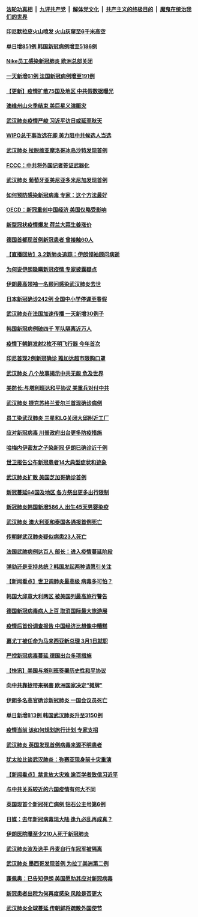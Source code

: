 ####  [法轮功真相](../../../../basic/blob/master/README.md?t=03032114) &nbsp;|&nbsp; [九评共产党](../../../../9ping.md/blob/master/README.md?t=03032114) &nbsp;|&nbsp; [解体党文化](../../../../jtdwh.md/blob/master/README.md?t=03032114)  &nbsp;|&nbsp; [共产主义的终极目的](../../../../gczydzjmd.md/blob/master/README.md?t=03032114) &nbsp;|&nbsp; [魔鬼在统治我们的世界](../../../../mgztzwmdsj.md/blob/master/README.md?t=03032114) 

#### [印尼默拉皮火山喷发 火山灰窜至6千米高空](../pages/nsc418/n11911908.md?t=03032114) 

#### [单日增851例 韩国新冠病例增至5186例](../pages/nsc418/n11911627.md?t=03032114) 

#### [Nike员工感染新冠肺炎 欧洲总部关闭](../pages/nsc418/n11911682.md?t=03032114) 

#### [一天新增61例 法国新冠病例增至191例](../pages/nsc418/n11910774.md?t=03032114) 

#### [【更新】疫情扩散75国及地区 中共假数据曝光](../pages/nsc418/n11890652.md?t=03032114) 

#### [澳维州山火季结束 美巨星义演赈灾](../pages/nsc418/n11910887.md?t=03032114) 

#### [武汉肺炎疫情严峻 习近平访日或延至秋天](../pages/nsc418/n11910570.md?t=03032114) 

#### [WIPO总干事改选在即 美力阻中共候选人当选](../pages/nsc418/n11910464.md?t=03032114) 

#### [武汉肺炎 拉脱维亚摩洛哥冰岛沙特发现首例](../pages/nsc418/n11910372.md?t=03032114) 

#### [FCCC：中共将外国记者签证武器化](../pages/nsc418/n11910385.md?t=03032114) 

#### [武汉肺炎 葡萄牙亚美尼亚多米尼加发现首例](../pages/nsc418/n11910197.md?t=03032114) 

#### [如何预防感染新冠病毒 专家：这个方法最好](../pages/nsc418/n11909928.md?t=03032114) 

#### [OECD：新冠重创中国经济 美国仅略受影响](../pages/nsc418/n11910023.md?t=03032114) 

#### [新型冠状疫情爆发 荷兰大蒜生姜涨价](../pages/nsc418/n11892646.md?t=03032114) 

#### [德国首都现首例新冠患者 曾接触60人](../pages/nsc418/n11909891.md?t=03032114) 

#### [【直播回放】3.2新肺炎追踪：伊朗领袖顾问病逝](../pages/nsc418/n11909676.md?t=03032114) 

#### [为何说伊朗隐瞒新冠疫情 专家披露疑点](../pages/nsc418/n11909701.md?t=03032114) 

#### [伊朗最高领袖一名顾问感染武汉肺炎去世](../pages/nsc418/n11909593.md?t=03032114) 

#### [日本新冠确诊242例 全国中小学停课至春假](../pages/nsc418/n11909521.md?t=03032114) 

#### [武汉肺炎在法国加速传播 一天新增30例子](../pages/nsc418/n11909555.md?t=03032114) 

#### [韩国新冠病例破四千 军队隔离近万人](../pages/nsc418/n11909279.md?t=03032114) 

#### [疫情下朝鲜发射2枚不明飞行器 今年首次](../pages/nsc418/n11909381.md?t=03032114) 

#### [印尼首现2例新冠确诊 雅加达超市限购口罩](../pages/nsc418/n11909186.md?t=03032114) 

#### [武汉肺炎 八个故事揭示中共无能 危及世界](../pages/nsc418/n11888055.md?t=03032114) 

#### [美防长:与塔利班达和平协议 美重兵对付中共](../pages/nsc418/n11908366.md?t=03032114) 

#### [武汉肺炎 捷克苏格兰爱尔兰首现确诊病例](../pages/nsc418/n11907769.md?t=03032114) 

#### [员工染武汉肺炎 三星和LG关闭大邱附近工厂](../pages/nsc418/n11907471.md?t=03032114) 

#### [应对新冠病毒 川普政府出台更多防疫措施](../pages/nsc418/n11907354.md?t=03032114) 

#### [哈梅内伊密友之子染新冠 伊朗已确诊近千例](../pages/nsc418/n11907301.md?t=03032114) 

#### [世卫报告公布新冠患者14大典型症状和迹象](../pages/nsc418/n11907472.md?t=03032114) 

#### [武汉肺炎扩散 美国芝加哥确诊首例](../pages/nsc418/n11907347.md?t=03032114) 

#### [新冠蔓延64国及地区 各方祭出更多出行限制](../pages/nsc418/n11907227.md?t=03032114) 

#### [新冠肺炎韩国新增586人 出生45天男婴染疫](../pages/nsc418/n11906923.md?t=03032114) 

#### [武汉肺炎 澳大利亚和泰国各通报首例死亡](../pages/nsc418/n11906995.md?t=03032114) 

#### [传朝鲜武汉肺炎疑似病患23人死亡](../pages/nsc418/n11906701.md?t=03032114) 

#### [法国武肺病例达百人 部长：进入疫情蔓延阶段](../pages/nsc418/n11906207.md?t=03032114) 

#### [弹劾还是支持总统？韩国发起两种请愿引关注](../pages/nsc418/n11904567.md?t=03032114) 

#### [【新闻看点】世卫调肺炎最高级 病毒多可怕？](../pages/nsc418/n11905498.md?t=03032114) 

#### [韩国大邱意大利两区 被美国列最高旅行警告](../pages/nsc418/n11905944.md?t=03032114) 

#### [德国新冠病毒病人上百 取消国际最大旅游展](../pages/nsc418/n11905769.md?t=03032114) 

#### [疫情后首份调查报告 中国经济比想像中糟糕](../pages/nsc418/n11905617.md?t=03032114) 

#### [慕尤丁被任命为马来西亚新总理 3月1日就职](../pages/nsc418/n11905327.md?t=03032114) 

#### [严控新冠病毒蔓延 德国出台多项措施](../pages/nsc418/n11905372.md?t=03032114) 

#### [【快讯】美国与塔利班签署历史性和平协议](../pages/nsc418/n11905172.md?t=03032114) 

#### [向中共靠拢带来祸害 欧洲国家决定“摊牌”](../pages/nsc418/n11905143.md?t=03032114) 

#### [伊朗多名高官确诊新冠肺炎 一国会议员死亡](../pages/nsc418/n11905185.md?t=03032114) 

#### [单日新增813例 韩国武汉肺炎升至3150例](../pages/nsc418/n11904722.md?t=03032114) 

#### [疫情当前 该如何规划旅行计划 专家支招](../pages/nsc418/n11903865.md?t=03032114) 

#### [武汉肺炎 英国发现首例病毒来源不明患者](../pages/nsc418/n11903663.md?t=03032114) 

#### [犹太拉比谈武汉肺炎：弥赛亚现身前十灾重演](../pages/nsc418/n11902923.md?t=03032114) 

#### [【新闻看点】禁言放大灾难 逾百学者致信习近平](../pages/nsc418/n11903581.md?t=03032114) 

#### [与中共关系较近的六国疫情有何大不同](../pages/nsc418/n11903440.md?t=03032114) 

#### [英国现首个新冠死亡病例 钻石公主号第6例](../pages/nsc418/n11903479.md?t=03032114) 

#### [日媒：去年新冠病毒现大陆 逢九必乱再成真？](../pages/nsc418/n11903445.md?t=03032114) 

#### [伊朗医院曝至少210人死于新冠肺炎](../pages/nsc418/n11903491.md?t=03032114) 

#### [武汉肺炎波及选手 丹麦自行车冠军被隔离](../pages/nsc418/n11903321.md?t=03032114) 

#### [武汉肺炎 墨西哥发现首例 为拉丁美洲第二例](../pages/nsc418/n11903232.md?t=03032114) 

#### [蓬佩奥：已告知伊朗 美国愿助其应对新冠病毒](../pages/nsc418/n11903212.md?t=03032114) 

#### [新冠患者出院为何再度感染 风险是否更大](../pages/nsc418/n11903262.md?t=03032114) 

#### [武汉肺炎全球蔓延 传朝鲜将疏散外国使节](../pages/nsc418/n11903092.md?t=03032114) 

